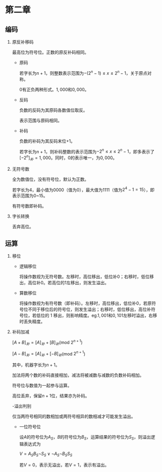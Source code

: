 # 第二章

## 编码

1. 原反补移码

   最高位为符号位。正数的原反补码相同。

   - 原码

     若字长为$n+1$，则整数表示范围为$-(2^n-1)\leq x\leq2^n-1$，关于原点对称。

     $0$有正负两种形式。$1,000$和$0,000$。

   - 反码

     负数的反码为其原码各数值位取反。

     表示范围与原码相同。

   - 补码

     负数的补码为其反码末位$+1$。

     若字长为$n+1$，则补码整数的表示范围为$-2^n \leq x \leq 2^n-1$，即多表示了$[-2^n]_补=1,000$。同时，$0$的表示唯一，为$0,000$。

2. 无符号数

   全为数值位，没有符号位，默认为正数。

   若字长为$4$，最小值为$0000$（值为$0$），最大值为$1111$（值为$2^4-1=15$），即表示范围为$0$~$15$。

   有符号数即补码。

3. 字长转换

   丢弃高位。

## 运算

1. 移位

   - 逻辑移位

     将操作数视为无符号数。左移时，高位移出，低位补$0$；右移时，低位移出，高位补$0$。若高位的$1$左移出，则发生溢出。

   - 算数移位

     将操作数视为有符号数（即补码）。左移时，高位移出，低位补$0$，若原符号位不同于移位后的符号位，则发生溢出；右移时，低位移出，高位补符号位，若低位的 1 移出，则影响精度。eg.$1,001$和$0,101$左移时溢出，右移时丢失精度。

2. 补码加减

   $[A+B]_补=[A]_补+[B]_补$(mod $2^{n+1}$)

   $[A-B]_补=[A]_补+[-B]_补$(mod $2^{n+1}$)

   其中，机器字长为$n+1$。

   加法将两个数的补码直接相加，减法将被减数与减数的负数补码相加。

   符号位与数值为一起参与运算。

   高位丢弃，保留$n+1$位，结果亦为补码。

   -溢出判别

   仅当两符号相同的数相加或两符号相异的数相减才可能发生溢出。

   - 一位符号位

     设$A$的符号位为$A_S$，$B$的符号位为$B_S$，运算结果的符号位为$S_S$，则溢出逻辑表达式为

     $V=A_SB_S \lnot S_S \lor \lnot A_S \lnot B_S S_S$

     若$V=0$，表示无溢出，若$V=1$，表示有溢出。
